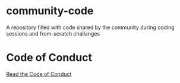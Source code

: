 # community-code

A repository filled with code shared by the community during coding sessions and from-scratch challanges

# Code of Conduct

[Read the Code of Conduct](/CODE_OF_CONDUCT.md)
